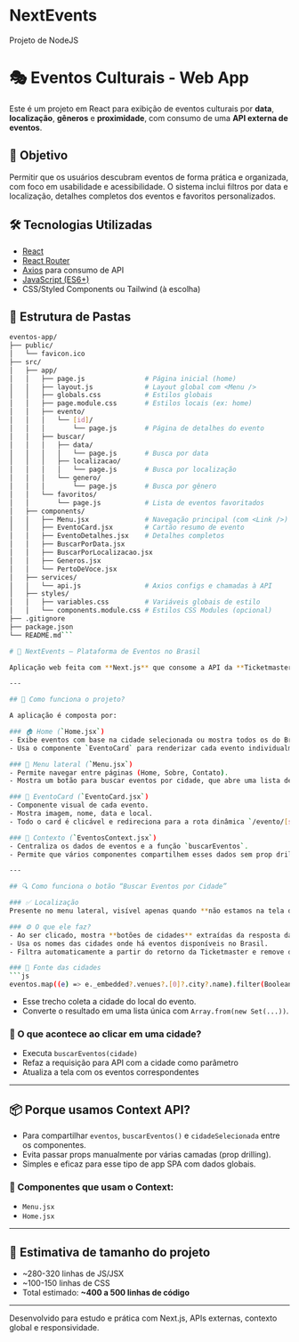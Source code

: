 # NextEvents
Projeto de NodeJS
# 🎭 Eventos Culturais - Web App

Este é um projeto em React para exibição de eventos culturais por **data**, **localização**, **gêneros** e **proximidade**, com consumo de uma **API externa de eventos**.

## 🚀 Objetivo

Permitir que os usuários descubram eventos de forma prática e organizada, com foco em usabilidade e acessibilidade. O sistema inclui filtros por data e localização, detalhes completos dos eventos e favoritos personalizados.

## 🛠️ Tecnologias Utilizadas

- [React](https://reactjs.org/)
- [React Router](https://reactrouter.com/)
- [Axios](https://axios-http.com/) para consumo de API
- [JavaScript (ES6+)](https://developer.mozilla.org/pt-BR/docs/Web/JavaScript)
- CSS/Styled Components ou Tailwind (à escolha)

## 📂 Estrutura de Pastas


```bash
eventos-app/
├── public/
│   └── favicon.ico
├── src/
│   ├── app/
│   │   ├── page.js               # Página inicial (home)
│   │   ├── layout.js             # Layout global com <Menu />
│   │   ├── globals.css           # Estilos globais
│   │   ├── page.module.css       # Estilos locais (ex: home)
│   │   ├── evento/
│   │   │   └── [id]/
│   │   │       └── page.js       # Página de detalhes do evento
│   │   ├── buscar/
│   │   │   ├── data/
│   │   │   │   └── page.js       # Busca por data
│   │   │   ├── localizacao/
│   │   │   │   └── page.js       # Busca por localização
│   │   │   └── genero/
│   │   │       └── page.js       # Busca por gênero
│   │   └── favoritos/
│   │       └── page.js           # Lista de eventos favoritados
│   ├── components/
│   │   ├── Menu.jsx              # Navegação principal (com <Link />)
│   │   ├── EventoCard.jsx        # Cartão resumo de evento
│   │   ├── EventoDetalhes.jsx    # Detalhes completos
│   │   ├── BuscarPorData.jsx
│   │   ├── BuscarPorLocalizacao.jsx
│   │   ├── Generos.jsx
│   │   └── PertoDeVoce.jsx
│   ├── services/
│   │   └── api.js                # Axios configs e chamadas à API
│   ├── styles/
│   │   ├── variables.css         # Variáveis globais de estilo
│   │   └── components.module.css # Estilos CSS Modules (opcional)
├── .gitignore
├── package.json
└── README.md```

# 🎫 NextEvents – Plataforma de Eventos no Brasil

Aplicação web feita com **Next.js** que consome a API da **Ticketmaster** para listar e filtrar eventos culturais no Brasil. Interface responsiva com navegação fluida e contextualização via Context API.

---

## 🧠 Como funciona o projeto?

A aplicação é composta por:

### 🏠 Home (`Home.jsx`)
- Exibe eventos com base na cidade selecionada ou mostra todos os do Brasil.
- Usa o componente `EventoCard` para renderizar cada evento individualmente.

### 📌 Menu lateral (`Menu.jsx`)
- Permite navegar entre páginas (Home, Sobre, Contato).
- Mostra um botão para buscar eventos por cidade, que abre uma lista de cidades disponíveis com eventos.

### 🧩 EventoCard (`EventoCard.jsx`)
- Componente visual de cada evento.
- Mostra imagem, nome, data e local.
- Todo o card é clicável e redireciona para a rota dinâmica `/evento/[slug]`.

### 🧠 Contexto (`EventosContext.jsx`)
- Centraliza os dados de eventos e a função `buscarEventos`.
- Permite que vários componentes compartilhem esses dados sem prop drilling.

---

## 🔍 Como funciona o botão “Buscar Eventos por Cidade”

### ✅ Localização
Presente no menu lateral, visível apenas quando **não estamos na tela de evento individual**.

### ⚙️ O que ele faz?
- Ao ser clicado, mostra **botões de cidades** extraídas da resposta da API.
- Usa os nomes das cidades onde há eventos disponíveis no Brasil.
- Filtra automaticamente a partir do retorno da Ticketmaster e remove duplicatas com `Set`.

### 📡 Fonte das cidades
```js
eventos.map((e) => e._embedded?.venues?.[0]?.city?.name).filter(Boolean)
```

- Esse trecho coleta a cidade do local do evento.
- Converte o resultado em uma lista única com `Array.from(new Set(...))`.

### 📲 O que acontece ao clicar em uma cidade?
- Executa `buscarEventos(cidade)`
- Refaz a requisição para API com a cidade como parâmetro
- Atualiza a tela com os eventos correspondentes

---

## 📦 Porque usamos Context API?

- Para compartilhar `eventos`, `buscarEventos()` e `cidadeSelecionada` entre os componentes.
- Evita passar props manualmente por várias camadas (prop drilling).
- Simples e eficaz para esse tipo de app SPA com dados globais.

### 🧠 Componentes que usam o Context:
- `Menu.jsx`
- `Home.jsx`

---

## 📁 Estimativa de tamanho do projeto

- ~280-320 linhas de JS/JSX
- ~100-150 linhas de CSS
- Total estimado: **~400 a 500 linhas de código**

---

Desenvolvido para estudo e prática com Next.js, APIs externas, contexto global e responsividade.